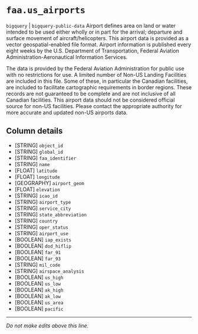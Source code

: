 # `faa.us_airports`
`bigquery` | `bigquery-public-data`
Airport defines area on land or water intended to be used either wholly or in part for the arrival; departure and surface movement of aircraft/helicopters. This airport data is provided as a vector geospatial-enabled file format. Airport information is published every eight weeks by the U.S. Department of Transportation, Federal Aviation Administration-Aeronautical Information Services.

The data is provided by the Federal Aviation Administration for public use with no restrictions for use. A limited number of Non-US Landing Facilities are included in this file. Some of these, in particular the Canadian facilities, are included to facilitate cartographic requirements in border regions. These records are not guaranteed to be complete and are not inclusive of all Canadian facilities. This airport data should not be considered official source for non-US facilities. Please contact the appropriate authority for more accurate and updated non-US airports data.

## Column details
* [STRING]    `object_id`
* [STRING]    `global_id`
* [STRING]    `faa_identifier`
* [STRING]    `name`
* [FLOAT]     `latitude`
* [FLOAT]     `longitude`
* [GEOGRAPHY] `airport_geom`
* [FLOAT]     `elevation`
* [STRING]    `icao_id`
* [STRING]    `airport_type`
* [STRING]    `service_city`
* [STRING]    `state_abbreviation`
* [STRING]    `country`
* [STRING]    `oper_status`
* [STRING]    `airport_use`
* [BOOLEAN]   `iap_exists`
* [BOOLEAN]   `dod_hiflip`
* [BOOLEAN]   `far_91`
* [BOOLEAN]   `far_93`
* [STRING]    `mil_code`
* [STRING]    `airspace_analysis`
* [BOOLEAN]   `us_high`
* [BOOLEAN]   `us_low`
* [BOOLEAN]   `ak_high`
* [BOOLEAN]   `ak_low`
* [BOOLEAN]   `us_area`
* [BOOLEAN]   `pacific`

-------------------------------------------------------------------------------
*Do not make edits above this line.*
